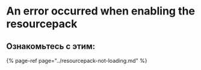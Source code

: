 # An error occurred when enabling the resourcepack

## Ознакомьтесь с этим:

{% page-ref page="../resourcepack-not-loading.md" %}

